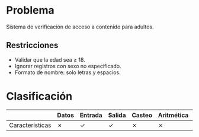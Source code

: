 # Problema

Sistema de verificación de acceso a contenido para adultos.

## Restricciones

- Validar que la edad sea ≥ 18.
- Ignorar registros con sexo no especificado.
- Formato de nombre: solo letras y espacios.

# Clasificación
|  | Datos | Entrada | Salida | Casteo | Aritmética | Relacionales | Lógicos | Condicionales | Ciclo | Matrices | Funciones |
|----------|-------|---------|--------|--------|------------|--------------|---------|---------------|-------|----------|-------------|
| Características | ✗ | ✓ | ✓ | ✗ | ✗ | ✗ | ✗ | ✓ | ✗ | ✗ | ✗ |
